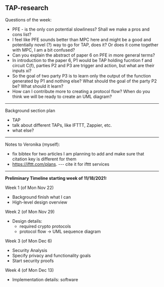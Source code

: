 TAP-research
------------

Questions of the week:
- PFE - is the only con potential slowliness? Shall we make a pros and cons list?
- I feel like PFE sounds better than MPC here and might be a good and potentially novel (?) way to go for TAP, does it? Or does it come together with MPC, I am a bit confused?
- Can you explain the abstract of paper 6 on PFE in more general terms? 
- In introduction to the paper 6, P1 would be TAP holding fucntion f and circuit C(f), parties P2 and P3 are trigger and action, but what are their inputs xi?
- So the goal of two party P3 is to learn only the output of the function generated by P1 and nothing else? What should the goal of the party P2 be? What should it learn?
- How can I contribute more to creating a protocol flow? When do you think we will be ready to create an UML diagram?

---------

Background section plan
- TAP
- talk about different TAPs, like IFTTT, Zappier, etc.
- what else? 
----------

Notes to Veronika (myself):
- fix bibtex for two articles I am planning to add and make sure that citation key is different for them
- https://ifttt.com/plans. --- cite it for ifttt services

----------
**Preliminary Timeline starting week of 11/18/2021:**

  Week 1 (of Mon Nov 22)
  - Background finish what I can
  - High-level design overview

  Week 2 (of Mon Nov 29)
  - Design details:
    * required crypto protocols
    * protocol flow -> UML sequence diagram

  Week 3 (of Mon Dec 6)
  - Security Analysis
  - Specify privacy and functionality goals
  - Start security proofs

  Week 4 (of Mon Dec 13)
  - Implementation details: software
